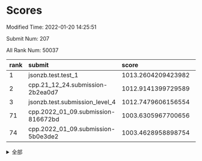 # Scores

Modified Time: 2022-01-20 14:25:51

Submit Num: 207

All Rank Num: 50037

| rank |               submit               |       score        |       sigma        | pk_num |
| :--- | :--------------------------------- | :----------------- | :----------------- | :----- |
| 1    | jsonzb.test.test_1                 | 1013.2604209423982 | 0.808884632238957  | 965    |
| 2    | cpp.21_12_24.submission-2b2ea0d7   | 1012.9141399729589 | 0.7852028870264184 | 963    |
| 3    | jsonzb.test.submission_level_4     | 1012.7479606156554 | 0.8229490748906811 | 963    |
| 71   | cpp.2022_01_09.submission-816672bd | 1003.6305967700656 | 0.7045625916290789 | 966    |
| 74   | cpp.2022_01_09.submission-5b0e3de2 | 1003.4628958898754 | 0.7020664649784734 | 972    |


<details>
<summary>全部</summary>

| rank |                 submit                 |       score        |       sigma        | pk_num |
| :--- | :------------------------------------- | :----------------- | :----------------- | :----- |
| 1    | jsonzb.test.test_1                     | 1013.2604209423982 | 0.808884632238957  | 965    |
| 2    | cpp.21_12_24.submission-2b2ea0d7       | 1012.9141399729589 | 0.7852028870264184 | 963    |
| 3    | jsonzb.test.submission_level_4         | 1012.7479606156554 | 0.8229490748906811 | 963    |
| 4    | gobigger.level_3.submission_level_3_16 | 1011.6186403410785 | 0.7882799003276512 | 973    |
| 5    | gobigger.level_3.submission_level_3_29 | 1011.4698820755284 | 0.7699764355622458 | 971    |
| 6    | gobigger.level_3.submission_level_3_1  | 1011.0235217631026 | 0.7763713082745731 | 967    |
| 7    | gobigger.level_3.submission_level_3_49 | 1010.9689666450361 | 0.7527843475436569 | 972    |
| 8    | gobigger.level_3.submission_level_3_41 | 1010.9454998918151 | 0.7831336640145719 | 968    |
| 9    | gobigger.level_3.submission_level_3_47 | 1010.9299517571146 | 0.7812396337521813 | 966    |
| 10   | gobigger.level_3.submission_level_3_37 | 1010.7630246150173 | 0.7835773273989033 | 966    |
| 11   | gobigger.level_3.submission_level_3_24 | 1010.6873913100535 | 0.7700862005169468 | 963    |
| 12   | gobigger.level_3.submission_level_3_35 | 1010.6810417136599 | 0.7529300901656506 | 967    |
| 13   | gobigger.level_3.submission_level_3_11 | 1010.5688795033495 | 0.7715332809009846 | 965    |
| 14   | gobigger.level_3.submission_level_3_21 | 1010.4803654308341 | 0.751678265556726  | 967    |
| 15   | gobigger.level_3.submission_level_3_42 | 1010.4488562258722 | 0.775834520342508  | 969    |
| 16   | gobigger.level_3.submission_level_3_28 | 1010.225889348406  | 0.7724057762706632 | 967    |
| 17   | gobigger.level_3.submission_level_3_38 | 1010.1947860088022 | 0.7534973786001513 | 967    |
| 18   | gobigger.level_3.submission_level_3_22 | 1010.1295014070917 | 0.7512706304818635 | 970    |
| 19   | gobigger.level_3.submission_level_3_17 | 1010.1154373291679 | 0.750910720527232  | 966    |
| 20   | gobigger.level_3.submission_level_3_33 | 1010.0719177605047 | 0.7502111601299098 | 964    |
| 21   | gobigger.level_3.submission_level_3_36 | 1010.0009431018674 | 0.7949820650797897 | 967    |
| 22   | gobigger.level_3.submission_level_3_15 | 1009.9409642962028 | 0.7490691880069209 | 962    |
| 23   | gobigger.level_3.submission_level_3_45 | 1009.9057160786765 | 0.7775011419936191 | 966    |
| 24   | gobigger.level_3.submission_level_3_14 | 1009.8754825024737 | 0.7548968371703833 | 970    |
| 25   | gobigger.level_3.submission_level_3_13 | 1009.8747740821118 | 0.7624172550776674 | 967    |
| 26   | gobigger.level_3.submission_level_3_48 | 1009.8036090726187 | 0.7666622720444949 | 967    |
| 27   | gobigger.level_3.submission_level_3_0  | 1009.8031034887206 | 0.7594165607649878 | 971    |
| 28   | gobigger.level_3.submission_level_3_19 | 1009.7856546938751 | 0.7651098486666077 | 970    |
| 29   | gobigger.level_3.submission_level_3_34 | 1009.6642158779497 | 0.7494936093285163 | 967    |
| 30   | gobigger.level_3.submission_level_3_3  | 1009.5565428574045 | 0.764062772345341  | 968    |
| 31   | gobigger.level_3.submission_level_3_30 | 1009.5447086896976 | 0.7653642068444979 | 966    |
| 32   | gobigger.level_3.submission_level_3_25 | 1009.4975882788831 | 0.7740940914932615 | 961    |
| 33   | gobigger.level_3.submission_level_3_40 | 1009.3890033940851 | 0.7523076581171844 | 970    |
| 34   | gobigger.level_3.submission_level_3_5  | 1009.3554652086517 | 0.7412239145938859 | 968    |
| 35   | gobigger.level_3.submission_level_3_10 | 1009.330493715033  | 0.7366374171444379 | 968    |
| 36   | gobigger.level_3.submission_level_3_4  | 1009.2782059994896 | 0.7266884255981321 | 966    |
| 37   | gobigger.level_3.submission_level_3_2  | 1009.2408794980029 | 0.7367942750540365 | 973    |
| 38   | gobigger.level_3.submission_level_3_8  | 1009.1816331372501 | 0.7495643538115417 | 969    |
| 39   | gobigger.level_3.submission_level_3_9  | 1009.1696922386271 | 0.7631565101696448 | 961    |
| 40   | gobigger.level_3.submission_level_3_23 | 1009.1498383006134 | 0.745263823749128  | 967    |
| 41   | gobigger.level_3.submission_level_3_39 | 1009.1287496851779 | 0.7405078573027213 | 963    |
| 42   | gobigger.level_3.submission_level_3_32 | 1009.0871913584905 | 0.7499036662082896 | 969    |
| 43   | gobigger.level_3.submission_level_3_43 | 1009.0625575791469 | 0.7490960015062181 | 966    |
| 44   | gobigger.level_3.submission_level_3_20 | 1008.9734963732349 | 0.7245995426580635 | 964    |
| 45   | gobigger.level_3.submission_level_3_27 | 1008.853936411912  | 0.7359179876162814 | 960    |
| 46   | gobigger.level_3.submission_level_3_46 | 1008.7454457195391 | 0.7341266267169398 | 969    |
| 47   | gobigger.level_3.submission_level_3_31 | 1008.6945309924074 | 0.7488182950003271 | 972    |
| 48   | gobigger.level_3.submission_level_3_12 | 1008.6764721232605 | 0.7794818633647822 | 965    |
| 49   | gobigger.level_3.submission_level_3_6  | 1008.6197811505464 | 0.7513420827396017 | 962    |
| 50   | gobigger.level_3.submission_level_3_26 | 1008.5952534605866 | 0.7590704171875953 | 965    |
| 51   | gobigger.level_3.submission_level_3_44 | 1008.5932002574887 | 0.7330529017898444 | 962    |
| 52   | gobigger.level_3.submission_level_3_7  | 1008.5764019409976 | 0.736877124830648  | 963    |
| 53   | gobigger.level_3.submission_level_3_18 | 1008.3837376013345 | 0.7532800782614194 | 967    |
| 54   | gobigger.level_1.submission_level_1_23 | 1004.7353891742204 | 0.7241965918384672 | 969    |
| 55   | gobigger.level_1.submission_level_1_24 | 1004.6750997394075 | 0.7089441741497023 | 967    |
| 56   | gobigger.level_1.submission_level_1_19 | 1004.4155308326564 | 0.7235550453097781 | 961    |
| 57   | gobigger.level_1.submission_level_1_46 | 1004.4050610920945 | 0.718859448862897  | 966    |
| 58   | gobigger.level_1.submission_level_1_11 | 1004.3559905810346 | 0.7246116784971888 | 967    |
| 59   | gobigger.level_1.submission_level_1_5  | 1004.1665324891396 | 0.7174124765931438 | 962    |
| 60   | gobigger.level_1.submission_level_1_35 | 1004.1336830066638 | 0.7134874024203729 | 972    |
| 61   | gobigger.level_1.submission_level_1_15 | 1004.0779774936374 | 0.7134213626732994 | 970    |
| 62   | gobigger.level_1.submission_level_1_25 | 1004.0523224470968 | 0.7121162745499191 | 964    |
| 63   | gobigger.level_1.submission_level_1_12 | 1003.9605222752265 | 0.7155226129181363 | 971    |
| 64   | gobigger.level_1.submission_level_1_13 | 1003.9015165989194 | 0.7172697588845797 | 968    |
| 65   | gobigger.level_1.submission_level_1_40 | 1003.8739979108725 | 0.704753874061651  | 970    |
| 66   | gobigger.level_1.submission_level_1_0  | 1003.863923094662  | 0.7281253903582059 | 964    |
| 67   | gobigger.level_1.submission_level_1_3  | 1003.7001858202588 | 0.7070404448298843 | 964    |
| 68   | gobigger.level_1.submission_level_1_33 | 1003.694142835193  | 0.7181945281937187 | 962    |
| 69   | gobigger.level_1.submission_level_1_41 | 1003.6702907071971 | 0.7231973418074187 | 962    |
| 70   | gobigger.level_1.submission_level_1_34 | 1003.6615881029469 | 0.7116738514869235 | 970    |
| 71   | cpp.2022_01_09.submission-816672bd     | 1003.6305967700656 | 0.7045625916290789 | 966    |
| 72   | gobigger.level_1.submission_level_1_21 | 1003.5397694515858 | 0.7209768383612158 | 967    |
| 73   | gobigger.level_1.submission_level_1_10 | 1003.5089851039975 | 0.7181645530838793 | 964    |
| 74   | cpp.2022_01_09.submission-5b0e3de2     | 1003.4628958898754 | 0.7020664649784734 | 972    |
| 75   | gobigger.level_1.submission_level_1_36 | 1003.4191613467926 | 0.7249434659139795 | 969    |
| 76   | gobigger.level_1.submission_level_1_28 | 1003.4141886601934 | 0.7181708880700491 | 966    |
| 77   | gobigger.level_1.submission_level_1_9  | 1003.3974480905065 | 0.722417926710286  | 969    |
| 78   | gobigger.level_1.submission_level_1_4  | 1003.3495925674899 | 0.7092004814119556 | 964    |
| 79   | gobigger.level_1.submission_level_1_38 | 1003.2644871492756 | 0.7145758643199036 | 965    |
| 80   | gobigger.level_1.submission_level_1_48 | 1003.2288839950135 | 0.7107143441269215 | 970    |
| 81   | gobigger.level_1.submission_level_1_30 | 1003.196151604904  | 0.7025600402902258 | 964    |
| 82   | gobigger.level_1.submission_level_1_32 | 1003.1867941782504 | 0.7110012015034549 | 968    |
| 83   | gobigger.level_1.submission_level_1_31 | 1003.1491023604373 | 0.7106982962901636 | 967    |
| 84   | gobigger.level_1.submission_level_1_1  | 1003.0897002656966 | 0.7110188680919782 | 960    |
| 85   | gobigger.level_1.submission_level_1_42 | 1003.0682268328295 | 0.7194046394422883 | 968    |
| 86   | gobigger.level_1.submission_level_1_49 | 1003.0608824449363 | 0.7133734762620273 | 968    |
| 87   | gobigger.level_1.submission_level_1_44 | 1002.9462645717493 | 0.7068983422419706 | 967    |
| 88   | gobigger.level_1.submission_level_1_37 | 1002.9204728178535 | 0.7297600670571638 | 968    |
| 89   | gobigger.level_1.submission_level_1_18 | 1002.9014235083854 | 0.7174089792886171 | 967    |
| 90   | gobigger.level_1.submission_level_1_16 | 1002.8393258097475 | 0.7122507343659727 | 968    |
| 91   | gobigger.level_1.submission_level_1_29 | 1002.8087152074595 | 0.7186252181695181 | 969    |
| 92   | gobigger.level_1.submission_level_1_17 | 1002.7503931472722 | 0.7067724978006581 | 969    |
| 93   | gobigger.level_1.submission_level_1_20 | 1002.734577898228  | 0.7028652140567224 | 966    |
| 94   | gobigger.level_1.submission_level_1_26 | 1002.6500989074644 | 0.7145282602162893 | 967    |
| 95   | gobigger.level_1.submission_level_1_39 | 1002.650007699585  | 0.7104713424412453 | 969    |
| 96   | gobigger.level_1.submission_level_1_6  | 1002.6022167669977 | 0.7254983025573585 | 967    |
| 97   | gobigger.level_1.submission_level_1_22 | 1002.5940025210066 | 0.7161428727144787 | 974    |
| 98   | gobigger.level_1.submission_level_1_7  | 1002.5522861980389 | 0.7120334789872615 | 968    |
| 99   | gobigger.level_1.submission_level_1_27 | 1002.5301127560712 | 0.7159293802097408 | 970    |
| 100  | gobigger.level_1.submission_level_1_2  | 1002.4412547732087 | 0.7163158780771972 | 971    |
| 101  | gobigger.level_1.submission_level_1_8  | 1002.4027948391201 | 0.7203885949837596 | 971    |
| 102  | gobigger.level_1.submission_level_1_45 | 1002.3879161704048 | 0.7032154023018136 | 963    |
| 103  | gobigger.level_1.submission_level_1_14 | 1002.3878482178279 | 0.7110334211027025 | 970    |
| 104  | gobigger.level_1.submission_level_1_43 | 1002.3276485120133 | 0.7061808257099991 | 968    |
| 105  | gobigger.level_1.submission_level_1_47 | 1002.1633659723656 | 0.7203165195743154 | 964    |
| 106  | gobigger.random.submission_random_15   | 997.5696249195036  | 0.6948879667263517 | 969    |
| 107  | gobigger.random.submission_random_9    | 997.2075490022391  | 0.70133745183134   | 966    |
| 108  | gobigger.random.submission_random_17   | 997.1222722720914  | 0.7108070506865375 | 967    |
| 109  | gobigger.random.submission_random_45   | 996.9751270691393  | 0.7075816871278805 | 968    |
| 110  | gobigger.random.submission_random_28   | 996.9702730015832  | 0.7157065759228347 | 965    |
| 111  | gobigger.random.submission_random_0    | 996.9167648082134  | 0.722352118950012  | 966    |
| 112  | gobigger.random.submission_random_1    | 996.8538288502181  | 0.700088645842639  | 968    |
| 113  | gobigger.random.submission_random_3    | 996.8075753719328  | 0.7157846592302389 | 966    |
| 114  | gobigger.random.submission_random_40   | 996.7729847953182  | 0.695633386760598  | 969    |
| 115  | gobigger.random.submission_random_20   | 996.6557076580384  | 0.6986640900919535 | 969    |
| 116  | gobigger.random.submission_random_35   | 996.6512841938427  | 0.7039217191833937 | 967    |
| 117  | gobigger.random.submission_random_10   | 996.61196381469    | 0.7089406035513348 | 969    |
| 118  | gobigger.random.submission_random_18   | 996.6098833314885  | 0.7102811713426639 | 971    |
| 119  | gobigger.random.submission_random_2    | 996.5644928895896  | 0.7161729610484452 | 965    |
| 120  | gobigger.random.submission_random_31   | 996.2310062023384  | 0.7082155295010629 | 970    |
| 121  | gobigger.random.submission_random_47   | 996.2218518430129  | 0.7038097072112998 | 966    |
| 122  | gobigger.random.submission_random_4    | 996.1961988589866  | 0.7034731520323356 | 963    |
| 123  | gobigger.random.submission_random_32   | 996.1890336807191  | 0.7220778839159312 | 968    |
| 124  | gobigger.random.submission_random_11   | 996.1817012690004  | 0.7031414994183202 | 967    |
| 125  | gobigger.random.submission_random_41   | 996.1792246428804  | 0.7138705814758787 | 965    |
| 126  | gobigger.random.submission_random_5    | 996.1761348369422  | 0.713924442431555  | 965    |
| 127  | gobigger.random.submission_random_23   | 996.157638275792   | 0.6991775091724312 | 967    |
| 128  | gobigger.random.submission_random_44   | 996.148270191379   | 0.7052833963057084 | 964    |
| 129  | gobigger.random.submission_random_39   | 996.1437028914709  | 0.7074386196443254 | 971    |
| 130  | gobigger.random.submission_random_26   | 996.1108795381646  | 0.7091594080295864 | 972    |
| 131  | gobigger.random.submission_random_6    | 996.0209542669854  | 0.7145011049332345 | 968    |
| 132  | gobigger.random.submission_random_19   | 996.0064179152632  | 0.7171084273709916 | 965    |
| 133  | gobigger.random.submission_random_48   | 995.9771365756048  | 0.7158620225091576 | 965    |
| 134  | gobigger.random.submission_random_12   | 995.933198962962   | 0.7251705459926379 | 965    |
| 135  | gobigger.random.submission_random_46   | 995.845749480671   | 0.7189169950576452 | 965    |
| 136  | gobigger.random.submission_random_36   | 995.8149831382939  | 0.7084268232001817 | 966    |
| 137  | gobigger.random.submission_random_13   | 995.6897450311819  | 0.7073406857023253 | 964    |
| 138  | gobigger.random.submission_random_25   | 995.641957634417   | 0.716815496737157  | 967    |
| 139  | gobigger.random.submission_random_27   | 995.5584833346126  | 0.7195063501238456 | 966    |
| 140  | gobigger.random.submission_random_42   | 995.5536070013571  | 0.7043723589398385 | 969    |
| 141  | gobigger.random.submission_random_24   | 995.5146324712597  | 0.7036798184143366 | 967    |
| 142  | gobigger.random.submission_random_14   | 995.5137783917163  | 0.7168719166109239 | 961    |
| 143  | gobigger.random.submission_random_43   | 995.5062806954734  | 0.706352907575478  | 963    |
| 144  | gobigger.random.submission_random_30   | 995.4260957849733  | 0.7228637743834768 | 970    |
| 145  | gobigger.random.submission_random_16   | 995.4203039515766  | 0.7057283351466742 | 973    |
| 146  | gobigger.random.submission_random_29   | 995.2754541891416  | 0.7138032867715004 | 966    |
| 147  | gobigger.random.submission_random_22   | 995.267662802568   | 0.7149956182227002 | 965    |
| 148  | gobigger.random.submission_random_37   | 995.177262019628   | 0.7062277371922825 | 964    |
| 149  | gobigger.random.submission_random_21   | 995.1618189788785  | 0.6989906353390798 | 967    |
| 150  | gobigger.random.submission_random_38   | 995.1499933163793  | 0.7151538140513295 | 968    |
| 151  | gobigger.random.submission_random_34   | 995.009667506588   | 0.7142853694990433 | 967    |
| 152  | gobigger.random.submission_random_49   | 994.9162551498255  | 0.7077027643996475 | 968    |
| 153  | gobigger.random.submission_random_33   | 994.9120253691865  | 0.714201232668597  | 966    |
| 154  | gobigger.random.submission_random_7    | 994.6349022575187  | 0.7088991836125361 | 963    |
| 155  | gobigger.level_2.submission_level_2_31 | 994.1349650330279  | 0.7281631156324575 | 968    |
| 156  | gobigger.level_2.submission_level_2_20 | 994.0807741463057  | 0.7148895170021151 | 966    |
| 157  | gobigger.level_2.submission_level_2_49 | 994.0681615047276  | 0.7226834996843643 | 965    |
| 158  | gobigger.random.submission_random_8    | 994.0093365698268  | 0.7169798097286629 | 969    |
| 159  | gobigger.level_2.submission_level_2_11 | 994.0016887963586  | 0.7310466937841251 | 966    |
| 160  | gobigger.level_2.submission_level_2_22 | 993.6047290673371  | 0.7376075328945801 | 969    |
| 161  | gobigger.level_2.submission_level_2_45 | 993.4409723281512  | 0.7475196387805182 | 971    |
| 162  | gobigger.level_2.submission_level_2_4  | 993.3119163863153  | 0.7282022500913228 | 969    |
| 163  | gobigger.level_2.submission_level_2_26 | 993.2083261020955  | 0.7390715083719978 | 970    |
| 164  | gobigger.level_2.submission_level_2_32 | 992.9702844129957  | 0.7336229632328434 | 968    |
| 165  | gobigger.level_2.submission_level_2_47 | 992.8476587694593  | 0.7221221506594045 | 967    |
| 166  | gobigger.level_2.submission_level_2_9  | 992.7736676926651  | 0.7451223382939477 | 966    |
| 167  | gobigger.level_2.submission_level_2_13 | 992.6934243355092  | 0.7441161488084371 | 968    |
| 168  | gobigger.level_2.submission_level_2_10 | 992.6655715891776  | 0.7418393219678933 | 967    |
| 169  | gobigger.level_2.submission_level_2_35 | 992.5542041021491  | 0.7316082016372176 | 970    |
| 170  | gobigger.level_2.submission_level_2_29 | 992.5303758769638  | 0.7400885088356536 | 966    |
| 171  | gobigger.level_2.submission_level_2_40 | 992.5198335486903  | 0.7462888513672531 | 968    |
| 172  | gobigger.level_2.submission_level_2_18 | 992.4406988801005  | 0.7228577747990916 | 965    |
| 173  | gobigger.level_2.submission_level_2_23 | 992.4401065796396  | 0.7371806087560413 | 970    |
| 174  | gobigger.level_2.submission_level_2_21 | 992.3549623009048  | 0.7419079816190706 | 970    |
| 175  | gobigger.level_2.submission_level_2_33 | 992.318228038985   | 0.7642465954660914 | 966    |
| 176  | gobigger.level_2.submission_level_2_5  | 992.3040500506024  | 0.7442476734234135 | 969    |
| 177  | gobigger.level_2.submission_level_2_14 | 992.297261967085   | 0.7583378974617927 | 967    |
| 178  | gobigger.level_2.submission_level_2_16 | 992.2284644811743  | 0.739320134782674  | 970    |
| 179  | gobigger.level_2.submission_level_2_17 | 992.2223475553914  | 0.743192013268213  | 964    |
| 180  | gobigger.level_2.submission_level_2_41 | 992.1615932828623  | 0.7441265958003579 | 963    |
| 181  | gobigger.level_2.submission_level_2_42 | 992.1267122756908  | 0.7510250815458105 | 967    |
| 182  | gobigger.level_2.submission_level_2_0  | 992.0667922061281  | 0.756650649024108  | 967    |
| 183  | gobigger.level_2.submission_level_2_3  | 992.0114784270929  | 0.7451335957591948 | 964    |
| 184  | gobigger.level_2.submission_level_2_1  | 991.9614263974108  | 0.740266125820932  | 965    |
| 185  | gobigger.level_2.submission_level_2_37 | 991.9260285293614  | 0.7532770014632637 | 966    |
| 186  | gobigger.level_2.submission_level_2_44 | 991.7304710201256  | 0.7321538978413122 | 963    |
| 187  | gobigger.level_2.submission_level_2_36 | 991.7297478213076  | 0.746390663447585  | 970    |
| 188  | gobigger.level_2.submission_level_2_34 | 991.7219370133176  | 0.7431453602178693 | 966    |
| 189  | gobigger.level_2.submission_level_2_15 | 991.692106278937   | 0.7515116613605202 | 968    |
| 190  | gobigger.level_2.submission_level_2_6  | 991.6408507626314  | 0.7432256244369473 | 971    |
| 191  | gobigger.level_2.submission_level_2_30 | 991.6144752778783  | 0.7369077018881535 | 967    |
| 192  | gobigger.level_2.submission_level_2_46 | 991.3271562181009  | 0.7639508698579487 | 960    |
| 193  | gobigger.level_2.submission_level_2_8  | 991.3059804931329  | 0.7587214490187947 | 968    |
| 194  | gobigger.level_2.submission_level_2_24 | 991.1495993275405  | 0.7466683940021058 | 965    |
| 195  | gobigger.level_2.submission_level_2_39 | 990.9880172184938  | 0.755277397624215  | 964    |
| 196  | gobigger.level_2.submission_level_2_19 | 990.8101676932203  | 0.7581947550833386 | 970    |
| 197  | gobigger.level_2.submission_level_2_43 | 990.7080870522178  | 0.7640528804203507 | 970    |
| 198  | gobigger.level_2.submission_level_2_7  | 990.6523805778373  | 0.771802268974477  | 962    |
| 199  | gobigger.level_2.submission_level_2_28 | 990.6406172095543  | 0.7399952485525604 | 965    |
| 200  | gobigger.level_2.submission_level_2_25 | 990.3659314662223  | 0.7678735501444335 | 970    |
| 201  | gobigger.level_2.submission_level_2_12 | 990.3575851577639  | 0.758082454268134  | 968    |
| 202  | gobigger.level_2.submission_level_2_38 | 990.3276777352368  | 0.7566254410941604 | 968    |
| 203  | gobigger.level_2.submission_level_2_27 | 990.3112003091562  | 0.7669723328715582 | 969    |
| 204  | gobigger.level_2.submission_level_2_2  | 990.2921480200413  | 0.7647621355908051 | 962    |
| 205  | gobigger.level_2.submission_level_2_48 | 989.7659596530531  | 0.7710791740040649 | 973    |
| 206  | gobigger.none.submission_none_0        | 977.0197061452445  | 1.3452918023281981 | 965    |
| 207  | gobigger.none.submission_none_1        | 976.566261855656   | 1.378949586708118  | 968    |

</details>